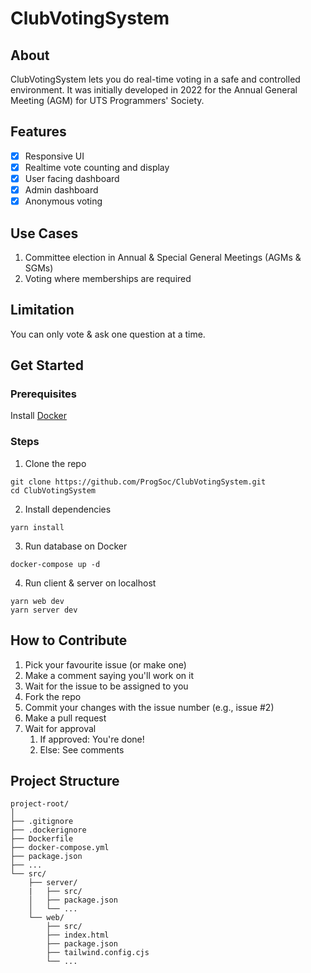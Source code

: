 # ClubVotingSystem

## About
ClubVotingSystem lets you do real-time voting in a safe and controlled environment. It was initially developed in 2022 for the Annual General Meeting (AGM) for UTS Programmers' Society.

## Features
- [x] Responsive UI
- [x] Realtime vote counting and display
- [x] User facing dashboard
- [x] Admin dashboard
- [x] Anonymous voting  

## Use Cases
1. Committee election in Annual & Special General Meetings (AGMs & SGMs)
2. Voting where memberships are required

## Limitation
You can only vote & ask one question at a time.

## Get Started
### Prerequisites
Install [Docker](https://www.docker.com/)

### Steps
1. Clone the repo
```
git clone https://github.com/ProgSoc/ClubVotingSystem.git
cd ClubVotingSystem
```

2. Install dependencies
```
yarn install
```

3. Run database on Docker 
```
docker-compose up -d
```

4. Run client & server on localhost
```
yarn web dev
yarn server dev
```

## How to Contribute
1. Pick your favourite issue (or make one)
2. Make a comment saying you'll work on it
3. Wait for the issue to be assigned to you
4. Fork the repo
5. Commit your changes with the issue number (e.g., issue #2)
6. Make a pull request
7. Wait for approval
	1. If approved: You're done!
	2. Else: See comments

## Project Structure
```
project-root/
│
├── .gitignore
├── .dockerignore
├── Dockerfile
├── docker-compose.yml
├── package.json
├── ...
└── src/
    ├── server/
    |   ├── src/
    │   ├── package.json
    │   └── ...
    └── web/
        ├── src/
        ├── index.html
        ├── package.json
        ├── tailwind.config.cjs
        └── ...
```